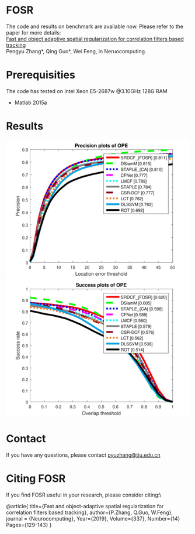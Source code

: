 # FOSR 

The code and results on benchmark are available now. Please refer to the paper for more details:\
[Fast and object adaptive spatial regularization for correlation filters based tracking](https://ac.els-cdn.com/S0925231219300876/1-s2.0-S0925231219300876-main.pdf?_tid=d2461830-5bed-4494-b612-15611846e818&acdnat=1552745088_dc61d3291ee8266381069e65ca55024a)\
Pengyu Zhang\*, Qing Guo\*, Wei Feng, in Neruocomputing. 

# Prerequisities

The code has tested on Intel Xeon E5-2687w @3.10GHz 128G RAM
* Matlab 2015a
# Results 
![Prec](https://github.com/GitHubZhangpy/FOSR/blob/master/prec_revision.jpg)
![succ](https://github.com/GitHubZhangpy/FOSR/blob/master/succ_revision.jpg)
# Contact 

If you have any questions, please contact [pyuzhang@tju.edu.cn](mailto:123456789@qq.com)
# Citing FOSR

If you find FOSR useful in your research, please consider citing:\

@article{
    title={Fast and object-adaptive spatial regularization for correlation filters based tracking},
		author={P.Zhang, Q.Guo, W.Feng},
		journal = {Neurocomputing},
		Year={2019},
		Volume={337},
    Number={14}
		Pages={129-143}
}

